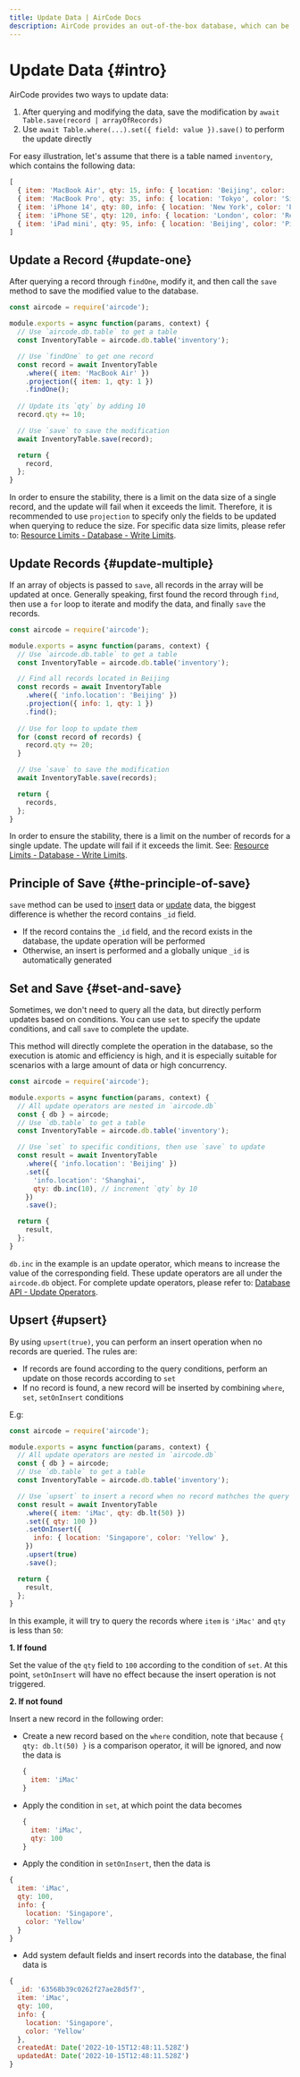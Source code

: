 ```yaml
---
title: Update Data | AirCode Docs
description: AirCode provides an out-of-the-box database, which can be accessed and operated directly through `aircode.db` in the cloud function.
---
```


# Update Data {#intro}

AirCode provides two ways to update data:

1. After querying and modifying the data, save the modification by `await Table.save(record | arrayOfRecords)`
2. Use `await Table.where(...).set({ field: value }).save()` to perform the update directly

For easy illustration, let's assume that there is a table named `inventory`, which contains the following data:

```js
[
  { item: 'MacBook Air', qty: 15, info: { location: 'Beijing', color: 'Black' } },
  { item: 'MacBook Pro', qty: 35, info: { location: 'Tokyo', color: 'Silver' } },
  { item: 'iPhone 14', qty: 80, info: { location: 'New York', color: 'Blue' } },
  { item: 'iPhone SE', qty: 120, info: { location: 'London', color: 'Red' } },
  { item: 'iPad mini', qty: 95, info: { location: 'Beijing', color: 'Pink' } }
]
```

## Update a Record {#update-one}

After querying a record through `findOne`, modify it, and then call the `save` method to save the modified value to the database.

```js
const aircode = require('aircode');

module.exports = async function(params, context) {
  // Use `aircode.db.table` to get a table
  const InventoryTable = aircode.db.table('inventory');

  // Use `findOne` to get one record
  const record = await InventoryTable
    .where({ item: 'MacBook Air' })
    .projection({ item: 1, qty: 1 })
    .findOne();
  
  // Update its `qty` by adding 10
  record.qty += 10;

  // Use `save` to save the modification
  await InventoryTable.save(record);

  return {
    record,
  };
}
```

In order to ensure the stability, there is a limit on the data size of a single record, and the update will fail when it exceeds the limit. Therefore, it is recommended to use `projection` to specify only the fields to be updated when querying to reduce the size. For specific data size limits, please refer to: [Resource Limits - Database - Write Limits](/about/limits#database-write).

## Update Records {#update-multiple}

If an array of objects is passed to `save`, all records in the array will be updated at once. Generally speaking, first found the record through `find`, then use a `for` loop to iterate and modify the data, and finally `save` the records.

```js
const aircode = require('aircode');

module.exports = async function(params, context) {
  // Use `aircode.db.table` to get a table
  const InventoryTable = aircode.db.table('inventory');

  // Find all records located in Beijing
  const records = await InventoryTable
    .where({ 'info.location': 'Beijing' })
    .projection({ info: 1, qty: 1 })
    .find();
  
  // Use for loop to update them
  for (const record of records) {
    record.qty += 20;
  }

  // Use `save` to save the modification
  await InventoryTable.save(records);

  return {
    records,
  };
}
```

In order to ensure the stability, there is a limit on the number of records for a single update. The update will fail if it exceeds the limit. See: [Resource Limits - Database - Write Limits](/about/limits#database-write).

## Principle of Save {#the-principle-of-save}

`save` method can be used to [insert](/guide/database/insert) data or [update](#update-one) data, the biggest difference is whether the record contains `_id` field.

- If the record contains the `_id` field, and the record exists in the database, the update operation will be performed
- Otherwise, an insert is performed and a globally unique `_id` is automatically generated

## Set and Save {#set-and-save}

Sometimes, we don't need to query all the data, but directly perform updates based on conditions. You can use `set` to specify the update conditions, and call `save` to complete the update.

This method will directly complete the operation in the database, so the execution is atomic and efficiency is high, and it is especially suitable for scenarios with a large amount of data or high concurrency.

```js
const aircode = require('aircode');

module.exports = async function(params, context) {
  // All update operators are nested in `aircode.db`
  const { db } = aircode;
  // Use `db.table` to get a table
  const InventoryTable = aircode.db.table('inventory');

  // Use `set` to specific conditions, then use `save` to update
  const result = await InventoryTable
    .where({ 'info.location': 'Beijing' })
    .set({
      'info.location': 'Shanghai',
      qty: db.inc(10), // increment `qty` by 10
    })
    .save();

  return {
    result,
  };
}
```

`db.inc` in the example is an update operator, which means to increase the value of the corresponding field. These update operators are all under the `aircode.db` object. For complete update operators, please refer to: [Database API - Update Operators](/reference/server/database-api#update-operators).

## Upsert {#upsert}

By using `upsert(true)`, you can perform an insert operation when no records are queried. The rules are:

- If records are found according to the query conditions, perform an update on those records according to `set`
- If no record is found, a new record will be inserted by combining `where`, `set`, `setOnInsert` conditions

E.g:

```js
const aircode = require('aircode');

module.exports = async function(params, context) {
  // All update operators are nested in `aircode.db`
  const { db } = aircode;
  // Use `db.table` to get a table
  const InventoryTable = aircode.db.table('inventory');

  // Use `upsert` to insert a record when no record mathches the query
  const result = await InventoryTable
    .where({ item: 'iMac', qty: db.lt(50) })
    .set({ qty: 100 })
    .setOnInsert({
      info: { location: 'Singapore', color: 'Yellow' },
    })
    .upsert(true)
    .save();

  return {
    result,
  };
}
```

In this example, it will try to query the records where `item` is `'iMac'` and `qty` is less than `50`:

__1. If found__

Set the value of the `qty` field to `100` according to the condition of `set`. At this point, `setOnInsert` will have no effect because the insert operation is not triggered.

__2. If not found__

Insert a new record in the following order:

- Create a new record based on the `where` condition, note that because `{ qty: db.lt(50) }` is a comparison operator, it will be ignored, and now the data is
  ```js
  {
    item: 'iMac'
  }
  ```
- Apply the condition in `set`, at which point the data becomes
  ```js
  {
    item: 'iMac',
    qty: 100
  }
  ```
- Apply the condition in `setOnInsert`, then the data is
```js
{
  item: 'iMac',
  qty: 100,
  info: {
    location: 'Singapore',
    color: 'Yellow'
  }
}
```
- Add system default fields and insert records into the database, the final data is
```js
{
  _id: '63568b39c0262f27ae28d5f7',
  item: 'iMac',
  qty: 100,
  info: {
    location: 'Singapore',
    color: 'Yellow'
  },
  createdAt: Date('2022-10-15T12:48:11.528Z')
  updatedAt: Date('2022-10-15T12:48:11.528Z')
}
```
